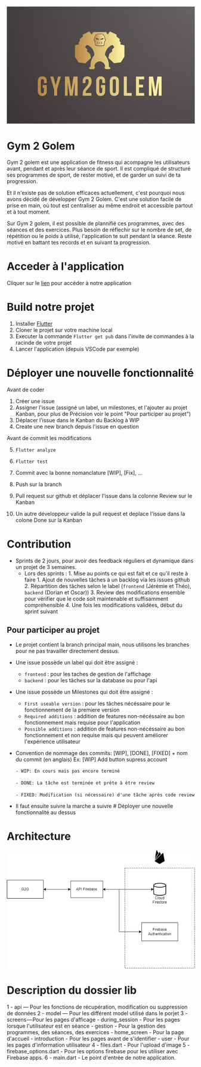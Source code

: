 ![](ressources/large.jpg)
# Gym 2 Golem

Gym 2 golem est une application de fitness qui acompagne les utilisateurs avant, pendant et après leur séance de sport. 
Il est compliqué de structuré ses programmes de sport, de rester motivé, et de garder un suivi de ta progression. 

Et il n'existe pas de solution efficaces actuellement, c'est pourquoi nous avons décidé de développer Gym 2 Golem. 
C'est une solution facile de prise en main, où tout est centraliser au même endroit et accessible partout et à tout moment. 

Sur Gym 2 golem, il est possible de plannifié ces programmes, avec des séances et des exercices. 
Plus besoin de réflechir sur le nombre de set, de répétition ou le poids à utilisé, l'application te suit pendant la séance.
Reste motivé en battant tes records et en suivant ta progression. 

# Acceder à l'application 
Cliquer sur le [lien](https://gilliozdorian.wixsite.com/gym2golem) pour accéder à notre application
# Build notre projet 
1. Installer [Flutter](https://docs.flutter.dev/get-started/install) 
2. Cloner le projet sur votre machine local
3. Executer la commande ```Flutter get pub``` dans l'invite de commandes à la racinde de votre projet
4. Lancer l'application (depuis VSCode par exemple)

# Déployer une nouvelle fonctionnalité 
Avant de coder
1. Créer une issue
2. Assigner l'issue (assigné un label, un milestones, et l'ajouter au projet Kanban, pour plus de Précision voir le point "Pour participer au projet") 
3. Déplacer l'issue dans le Kanban du Backlog à WIP
4. Create une new branch depuis l'issue en question

Avant de commit les modifications

5. ```Flutter analyze```
 
6. ```Flutter test```

7. Commit avec la bonne nomanclature [WIP], [Fix], ...
8. Push sur la branch
9. Pull request sur github et déplacer l'issue dans la colonne Review sur le Kanban 
10. Un autre développeur valide la pull request et deplace l'issue dans la colone Done sur la Kanban 

# Contribution
- Sprints de 2 jours, pour avoir des feedback réguliers et dynamique dans un projet de 3 semaines.
   - Lors des sprints : 
         1. Mise au points ce qui est fait et ce qu'il reste à faire
         1. Ajout de nouvelles tâches à un backlog via les issues github
         2. Répartition des tâches selon le label (```frontend``` (Jérémie et Théo), ```backend``` (Dorian et Oscar))
         3. Review des modifications ensemble pour vérifier que le code soit maintenable et suffisamment compréhensible
         4. Une fois les modifications validées, début du sprint suivant

## Pour participer au projet 
- Le projet contient la branch principal main, nous utilisons les branches pour ne pas travailler directement dessus. 

- Une issue possède un label qui doit être assigné : 
   - ```frontend``` : pour les taches de gestion de l'affichage
   - ```backend``` : pour les tâches sur la database ou pour l'api 

- Une issue possède un Milestones qui doit être assigné : 
   - ```First useable version``` : pour les tâches nécéssaire pour le fonctionnement de la premiere version 
   - ```Required additions``` : addition de features non-nécéssaire au bon fonctionnement mais requise pour l'application
   - ```Possible additions``` : addition de features non-nécéssaire au bon fonctionnement et non requise mais qui peuvent améliorer l'expérience utilisateur

- Convention de nommage des commits: [WIP], [DONE], [FIXED] + nom du commit (en anglais) 
      Ex: [WIP] Add button supress account

      - WIP: En cours mais pas encore terminé

      - DONE: La tâche est terminée et prête à être review

      - FIXED: Modification (si nécessaire) d'une tâche après code review
      

- Il faut ensuite suivre la marche a suivre # Déployer une nouvelle fonctionnalité au dessus

# Architecture 

![](ressources/schema_pdg.png)

# Description du dossier lib 

1 - api — Pour les fonctions de récupération, modification ou suppression de données 
2 - model — Pour les différent model utilisé dans le porjet
3 - screens — Pour les pages d'afficage 
      - during_session - Pour les pages lorsque l'utilisateur est en séance 
      - gestion - Pour la gestion des programmes, des séances, des exercices
      - home_screen - Pour la page d'accueil 
      - introduction - Pour les pages avant de s'identifier
      - user - Pour les pages d'information utilisateur
4 - files.dart - Pour l'upload d'image
5 - firebase_options.dart - Pour les options firebase pour les utiliser avec Firebase apps.
6 - main.dart - Le point d'entrée de notre application.
